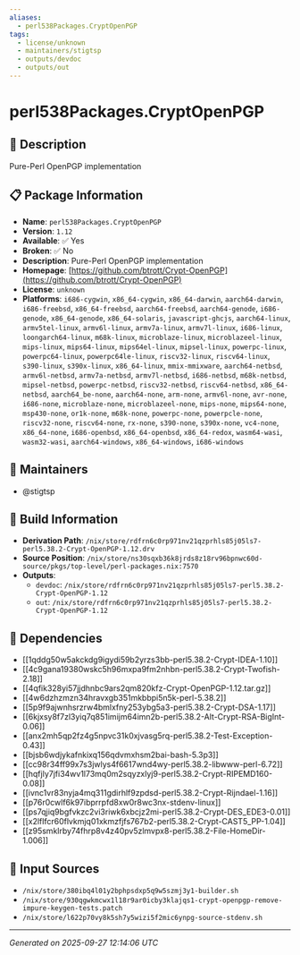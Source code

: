 ```yaml
---
aliases:
  - perl538Packages.CryptOpenPGP
tags:
  - license/unknown
  - maintainers/stigtsp
  - outputs/devdoc
  - outputs/out
---
```


# perl538Packages.CryptOpenPGP

## 📝 Description

Pure-Perl OpenPGP implementation

## 📋 Package Information

- **Name**: `perl538Packages.CryptOpenPGP`
- **Version**: `1.12`
- **Available**: ✅ Yes
- **Broken**: ✅ No
- **Description**: Pure-Perl OpenPGP implementation
- **Homepage**: [https://github.com/btrott/Crypt-OpenPGP](https://github.com/btrott/Crypt-OpenPGP)
- **License**: `unknown`
- **Platforms**: `i686-cygwin`, `x86_64-cygwin`, `x86_64-darwin`, `aarch64-darwin`, `i686-freebsd`, `x86_64-freebsd`, `aarch64-freebsd`, `aarch64-genode`, `i686-genode`, `x86_64-genode`, `x86_64-solaris`, `javascript-ghcjs`, `aarch64-linux`, `armv5tel-linux`, `armv6l-linux`, `armv7a-linux`, `armv7l-linux`, `i686-linux`, `loongarch64-linux`, `m68k-linux`, `microblaze-linux`, `microblazeel-linux`, `mips-linux`, `mips64-linux`, `mips64el-linux`, `mipsel-linux`, `powerpc-linux`, `powerpc64-linux`, `powerpc64le-linux`, `riscv32-linux`, `riscv64-linux`, `s390-linux`, `s390x-linux`, `x86_64-linux`, `mmix-mmixware`, `aarch64-netbsd`, `armv6l-netbsd`, `armv7a-netbsd`, `armv7l-netbsd`, `i686-netbsd`, `m68k-netbsd`, `mipsel-netbsd`, `powerpc-netbsd`, `riscv32-netbsd`, `riscv64-netbsd`, `x86_64-netbsd`, `aarch64_be-none`, `aarch64-none`, `arm-none`, `armv6l-none`, `avr-none`, `i686-none`, `microblaze-none`, `microblazeel-none`, `mips-none`, `mips64-none`, `msp430-none`, `or1k-none`, `m68k-none`, `powerpc-none`, `powerpcle-none`, `riscv32-none`, `riscv64-none`, `rx-none`, `s390-none`, `s390x-none`, `vc4-none`, `x86_64-none`, `i686-openbsd`, `x86_64-openbsd`, `x86_64-redox`, `wasm64-wasi`, `wasm32-wasi`, `aarch64-windows`, `x86_64-windows`, `i686-windows`
## 👥 Maintainers

- @stigtsp


## 🔧 Build Information

- **Derivation Path**: `/nix/store/rdfrn6c0rp971nv21qzprhls85j05ls7-perl5.38.2-Crypt-OpenPGP-1.12.drv`
- **Source Position**: `/nix/store/ns30sqxb36k8jrds8z18rv96bpnwc60d-source/pkgs/top-level/perl-packages.nix:7570`
- **Outputs**:
  - `devdoc`:  `/nix/store/rdfrn6c0rp971nv21qzprhls85j05ls7-perl5.38.2-Crypt-OpenPGP-1.12`
  - `out`:  `/nix/store/rdfrn6c0rp971nv21qzprhls85j05ls7-perl5.38.2-Crypt-OpenPGP-1.12`

## 🔗 Dependencies

- [[1qddg50w5akckdg9igydi59b2yrzs3bb-perl5.38.2-Crypt-IDEA-1.10]]
- [[4c9gana19380wskc5h96mxpa9fm2nhbn-perl5.38.2-Crypt-Twofish-2.18]]
- [[4qfik328yi57jjdhnbc9ars2qm820kfz-Crypt-OpenPGP-1.12.tar.gz]]
- [[4w6dzhzmzn34hravxgb351mkbbpi5n5k-perl-5.38.2]]
- [[5p9f9ajwnhsrzrw4bmlxfny253ybg5a3-perl5.38.2-Crypt-DSA-1.17]]
- [[6kjxsy8f7zl3yiq7q851imijm64imn2b-perl5.38.2-Alt-Crypt-RSA-BigInt-0.06]]
- [[anx2mh5qp2fz4g5npvc31k0xjvasg5rq-perl5.38.2-Test-Exception-0.43]]
- [[bjsb6wdjykafnkixq156qdvmxhsm2bai-bash-5.3p3]]
- [[cc98r34ff99x7s3jwlys4f6617wnd4wy-perl5.38.2-libwww-perl-6.72]]
- [[hqfjly7jfi34wv1l73mq0m2sqyzxlyj9-perl5.38.2-Crypt-RIPEMD160-0.08]]
- [[ivnc1vr83nyja4mq311gdirhlf9zpdsd-perl5.38.2-Crypt-Rijndael-1.16]]
- [[p76r0cwlf6k97ibprrpfd8xw0r8wc3nx-stdenv-linux]]
- [[ps7qjiq9bgfvkzc2vi3riwk6xbcjz2mi-perl5.38.2-Crypt-DES_EDE3-0.01]]
- [[x2lflfcr60flvkmjq01xkmzfjfs767b2-perl5.38.2-Crypt-CAST5_PP-1.04]]
- [[z95smklrby74fhrp8v4z40pv5zlmvpx8-perl5.38.2-File-HomeDir-1.006]]

## 📁 Input Sources

- `/nix/store/380ibq4l01y2bphpsdxp5q9w5szmj3y1-builder.sh`
- `/nix/store/930qgwkmcwx1l18r9ar0icby3klajqs1-crypt-openpgp-remove-impure-keygen-tests.patch`
- `/nix/store/l622p70vy8k5sh7y5wizi5f2mic6ynpg-source-stdenv.sh`

---
*Generated on 2025-09-27 12:14:06 UTC*
